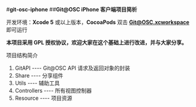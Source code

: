 #**git-osc-iphone**
##**Git@OSC iPhone 客户端项目简析**


开发环境：**Xcode 5** 或以上版本，**CocoaPods**
双击 **Git@OSC.xcworkspace** 即可运行

**本项目采用 GPL 授权协议，欢迎大家在这个基础上进行改进，并与大家分享。**

项目结构简介
1. GitAPI ---- Git@OSC API 请求及返回对象的封装
2. Share  ---- 分享组件
3. Utils  ---- 辅助工具
4. Controllers ---- 所有视图控制器
5. Resource ---- 项目资源


